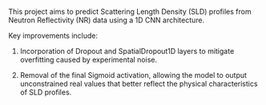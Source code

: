 This project aims to predict Scattering Length Density (SLD) profiles from Neutron Reflectivity (NR) data using a 1D CNN architecture.

Key improvements include:

1. Incorporation of Dropout and SpatialDropout1D layers to mitigate overfitting caused by experimental noise.

2. Removal of the final Sigmoid activation, allowing the model to output unconstrained real values that better reflect the physical characteristics of SLD profiles.

